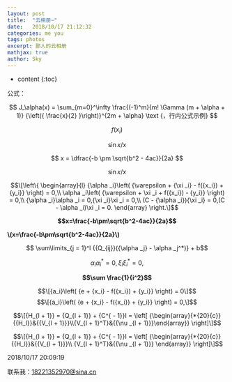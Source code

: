 ```yaml
---
layout: post
title:  "云相册~"
date:   2018/10/17 21:12:32     
categories: me you
tags: photos
excerpt: 鄙人的云相册
mathjax: true
author: Sky
---
```


* content
{:toc}



公式：


$$ J_\alpha(x) = \sum_{m=0}^\infty \frac{(-1)^m}{m! \Gamma (m + \alpha + 1)} {\left({ \frac{x}{2} }\right)}^{2m + \alpha} \text {，行内公式示例} $$


$$ f({x_i}) $$

$$ \sin x/x $$


$$ x = \dfrac{-b \pm \sqrt{b^2 - 4ac}}{2a} $$

$$ \sin x/x $$



$$\[\left\{ \begin{array}{l}
{\alpha _i}\left( {\varepsilon  + {\xi _i} - f({x_i}) + {y_i}} \right) = 0,\\
\alpha _i\left( {\varepsilon  + \xi _i + f({x_i}) - {y_i}} \right) = 0,\\
{\alpha _i}\alpha _i = 0,{\xi _i}\xi _i = 0,\\
(C - {\alpha _i}){\xi _i} = 0,(C - \alpha _i)\xi _i = 0.
\end{array} \right.\]$$


**$$x=\frac{-b\pm\sqrt{b^2-4ac}}{2a}$$**

**\\(x=\frac{-b\pm\sqrt{b^2-4ac}}{2a}\\)**

$$ \sum\limits_{j = 1}^l {{Q_{ij}}({\alpha _j} - \alpha _j^*)}  + b$$

$$ {\alpha _i}\alpha _i^* = 0,{\xi _i}\xi _i^* = 0,$$

**$$\sum \frac{1}{i^2}$$**

$$\[{a_i}\left( {e + {x_i} - f({x_i}) + {y_i}} \right) = 0\]$$
$$\[{a_i}\left( {e + {x_i} - f({x_i}) + {y_i}} \right) = 0,\]$$

$$\[{H_{l + 1}} = {Q_{l + 1}} + {C^{ - 1}}I = \left[ {\begin{array}{*{20}{c}}{{H_l}}&{{V_{l + 1}}}\\{V_{l + 1}^T}&{{\nu _{l + 1}}}\end{array}} \right]\]$$

$$\[{H_{l + 1}} = {Q_{l + 1}} + {C^{ - 1}}I = \left[ {\begin{array}{*{20}{c}}
{{H_l}}&{{V_{l + 1}}}\\
{V_{l + 1}^T}&{{\nu _{l + 1}}}
\end{array}} \right]\]$$


2018/10/17 20:09:19 

联系我：18221352970@sina.cn









  


